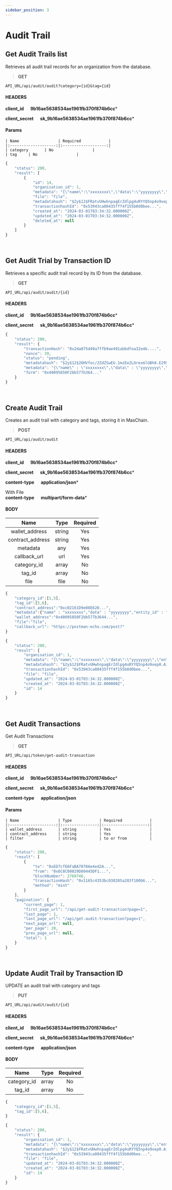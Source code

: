 ```yaml
---
sidebar_position: 3
---
```


# Audit Trail

## Get Audit Trails list

Retrieves all audit trail records for an organization from the database.

>**GET** 

```
API_URL/api/audit/audit?category={id}&tag={id}
```
#### HEADERS

**client_id &emsp; 9b16ae5638534ae1961fb370f874b6cc***

**client_secret &emsp; sk_9b16ae5638534ae1961fb370f874b6cc***

#### Params 
    | Name                 | Required            |
    |:--------------------:|:-------------------:|
    | category       | No                 |
    | tag     | No                 |

```js title="Sample result"
{
    "status": 200,
    "result": [
        {
            "id": 14,
            "organisation_id": 1,
            "metadata": "{\"name\":\"xxxxxxxx\",\"data\":\"yyyyyyyy\",\"entity_id\":\"zzzzzzzzz\",\"content\":\"wwwwwwwwwwww\"}",
            "file": "file",
            "metadatahash": "$2y$12$FRatvUHwhnpagErZdlpg4uRYYQ5np4o9xep0.AiqEMhzEvJRRE2Qi",
            "transactionhashId": "0x53943ca80435fff4f155b0d0bee...",
            "created_at": "2024-03-01T03:34:32.000000Z",
            "updated_at": "2024-03-01T03:34:32.000000Z",
            "deleted_at": null
        }
    ]
}
```

<br/>

## Get Audit Trial by Transaction ID

Retrieves a specific audit trail record by its ID from the database.

>**GET** 

```
API_URL/api/audit/audit/{id}
```
#### HEADERS

**client_id &emsp; 9b16ae5638534ae1961fb370f874b6cc***

**client_secret &emsp; sk_9b16ae5638534ae1961fb370f874b6cc***



```js title="Sample result"
{
    "status": 200,
    "result": {
        "transactionHash": "0x2da075d49a7ffb9ae491abbdfea32e4b....",
        "nonce": 39,
        "status": "pending",
        "metadatahash": "$2y$12$2OHVfoc/2ZdZSwEU.1mzEe2LUrexmlGBh8.E295LJqPs2KrihfAT.",
        "metadata": "{\"name\" : \"xxxxxxxx\",\"data\" : \"yyyyyyyy\",\"entity_id\" : \"zzzzzzzzz\",\"content\" : \"wwwwwwwwwwww\"}",
        "form": "0x40095850F2bb577b364..."
    }
}
```

<br/>

## Create Audit Trail

Creates an audit trail with category and tags, storing it in MasChain.

>**POST** 

```
API_URL/api/audit/audit
```
#### HEADERS
**client_id &emsp; 9b16ae5638534ae1961fb370f874b6cc***

**client_secret &emsp; sk_9b16ae5638534ae1961fb370f874b6cc***

**content-type &emsp; application/json***

With File <br/>
**content-type &emsp; multipart/form-data***

#### BODY
| Name  | Type  | Required |
| :----: | :----: | :-----------: |
|  wallet_address | string  | Yes|
|  contract_address | string  | Yes|
|  metadata |  any | Yes |
|  callback_url | url  | Yes |
|  category_id | array  | No |
|  tag_id |  array | No |
|  file |  file | No |



```js title="Sample request"
{
    "category_id":[1,5],
    "tag_id":[5,6],
    "contract_address":"0xc02161D9e08E620...",
    "metadata":{"name" : "xxxxxxxx","data" : "yyyyyyyy","entity_id" : "zzzzzzzzz","content" : "wwwwwwwwwwww"},
    "wallet_address":"0x40095850F2bb577b3644...",
    "file":"file",
    "callback_url": "https://postman-echo.com/post?"
}
```

```js title="Sample result"
{
    "status": 200,
    "result": {
        "organisation_id": 1,
        "metadata": "{\"name\":\"xxxxxxxx\",\"data\":\"yyyyyyyy\",\"entity_id\":\"zzzzzzzzz\",\"content\":\"wwwwwwwwwwww\"}",
        "metadatahash": "$2y$12$FRatvUHwhnpagErZdlpg4uRYYQ5np4o9xep0.AiqEMhzEvJRRE2Qi",
        "transactionhashId": "0x53943ca80435fff4f155b0d0bee...",
        "file": "file",
        "updated_at": "2024-03-01T03:34:32.000000Z",
        "created_at": "2024-03-01T03:34:32.000000Z",
        "id": 14
    }
}
```
<br/>

## Get Audit Transactions

Get Audit Transactions

>**GET** 

```
API_URL/api/token/get-audit-transaction
```
#### HEADERS
**client_id &emsp; 9b16ae5638534ae1961fb370f874b6cc***

**client_secret &emsp; sk_9b16ae5638534ae1961fb370f874b6cc***

**content-type &emsp; application/json**

#### Params
    | Name                 | Type            | Required            |
    |:--------------------:|:---------------:|:-------------------:|
    | wallet_address       | string          | Yes                 |
    | contract_address     | string          | Yes                 |
    | filter               | string          | to or from          |


```js title="Sample result"
{
    "status": 200,
    "result": [
        {
            "to": "0xED7cfE6FaBA7070Ae4ed2A...",
            "from": "0x6C8C08029D80445DF1...",
            "blockNumber": 2769746,
            "transactionHash": "0x1165c4353bc030205a203f100b6...",
            "method": "mint"
        }
    ],
    "pagination": {
        "current_page": 1,
        "first_page_url": "/api/get-audit-transaction?page=1",
        "last_page": 1,
        "last_page_url": "/api/get-audit-transaction?page=1",
        "next_page_url": null,
        "per_page": 20,
        "prev_page_url": null,
        "total": 1
    }
}
```
<br/>


## Update Audit Trail by Transaction ID

UPDATE an audit trail with category and tags

>**PUT** 

```
API_URL/api/audit/audit/{id}
```
#### HEADERS
**client_id &emsp; 9b16ae5638534ae1961fb370f874b6cc***

**client_secret &emsp; sk_9b16ae5638534ae1961fb370f874b6cc***

**content-type &emsp; application/json**

#### BODY
| Name  | Type  | Required |
| :----: | :----: | :-----------: |
|  category_id | array  | No |
|  tag_id |  array | No |



```js title="Sample request"
{
    "category_id":[1,5],
    "tag_id":[5,6],
}
```

```js title="Sample result"
{
    "status": 200,
    "result": {
        "organisation_id": 1,
        "metadata": "{\"name\":\"xxxxxxxx\",\"data\":\"yyyyyyyy\",\"entity_id\":\"zzzzzzzzz\",\"content\":\"wwwwwwwwwwww\"}",
        "metadatahash": "$2y$12$FRatvUHwhnpagErZdlpg4uRYYQ5np4o9xep0.AiqEMhzEvJRRE2Qi",
        "transactionhashId": "0x53943ca80435fff4f155b0d0bee...",
        "file": "file",
        "updated_at": "2024-03-01T03:34:32.000000Z",
        "created_at": "2024-03-01T03:34:32.000000Z",
        "id": 14
    }
}
```
<br/>
